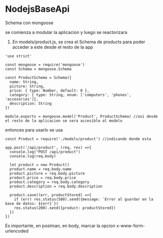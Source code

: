 # NodejsBaseApi

Schema con mongoose

se comienza a modular la aplicacion y luego se reactorizara

1) En models/product.js, se crea el Schema de products para poder acceder a este desde el resto de la app

```
'use strict'

const mongoose = require('mongoose')
const Schema = mongoose.Schema

const ProductSchema = Schema({
  name: String,
  picture: String,
  price: { type: Number, default: 0 },
  category: { type: String, enum: ['computers', 'phones', 'accesories']},
  description: String
})

module.exports = mongoose.model('Product', ProductSchema) //asi desde el resto de la aplicacion se sera accesible al modelo

```

entonces para usarlo se usa

```
const Product = require('./models/product') //indicando donde esta

app.post('/api/product', (req, res) =>{
  console.log("POST /api/product")
  console.log(req.body)

  let product = new Product()
  product.name = req.body.name
  product.picture = req.body.picture
  product.price = req.body.price
  product.category = req.body.category
  product.description = req.body.description

  product.save((err, productStored) =>{
    if (err) res.status(500).send({message: `Error al guardar en la base de datos: ${err}`})
    res.status(200).send({product: productStored})
  })
})

```

Es importante, en postman, en body, marcar la opcion x-www-form-urlencoded
